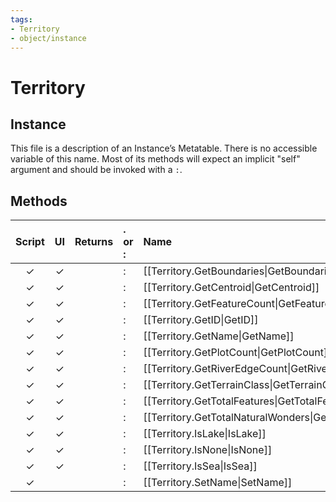 ```yaml
---
tags:
- Territory
- object/instance
---
```

# Territory
## Instance
This file is a description of an Instance’s Metatable. There is no accessible variable of this name. Most of its methods will expect an implicit "self" argument and should be invoked with a `:`.

## Methods
| Script | UI  | Returns | . or : | Name | Arguments |
|:------:|:---:| -------:|:---- |:---- |:--------- |
|✓|✓||:|[[Territory.GetBoundaries\|GetBoundaries]]||
|✓|✓||:|[[Territory.GetCentroid\|GetCentroid]]||
|✓|✓||:|[[Territory.GetFeatureCount\|GetFeatureCount]]||
|✓|✓||:|[[Territory.GetID\|GetID]]||
|✓|✓||:|[[Territory.GetName\|GetName]]||
|✓|✓||:|[[Territory.GetPlotCount\|GetPlotCount]]||
|✓|✓||:|[[Territory.GetRiverEdgeCount\|GetRiverEdgeCount]]||
|✓|✓||:|[[Territory.GetTerrainClass\|GetTerrainClass]]||
|✓|✓||:|[[Territory.GetTotalFeatures\|GetTotalFeatures]]||
|✓|✓||:|[[Territory.GetTotalNaturalWonders\|GetTotalNaturalWonders]]||
|✓|✓||:|[[Territory.IsLake\|IsLake]]||
|✓|✓||:|[[Territory.IsNone\|IsNone]]||
|✓|✓||:|[[Territory.IsSea\|IsSea]]||
|✓| ||:|[[Territory.SetName\|SetName]]||
